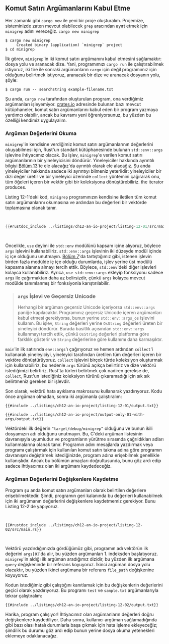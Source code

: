 ## Komut Satırı Argümanlarını Kabul Etme

Her zamanki gibi `cargo new` ile yeni bir proje oluşturalım. Projemize, sisteminizde zaten mevcut olabilecek `grep` aracından ayırt etmek için
`minigrep` adını vereceğiz.
`cargo new minigrep`

```console
$ cargo new minigrep
     Created binary (application) `minigrep` project
$ cd minigrep
```

İlk görev, `minigrep`'in iki komut satırı argümanını kabul etmesini sağlamaktır:
dosya yolu ve aranacak dize. Yani, programımızı
`cargo run` ile çalıştırabilmek istiyoruz, iki tire ile sonraki argümanların
`cargo` için değil programımız için olduğunu belirtmek istiyoruz, aranacak bir dize ve
aranacak dosyanın yolu, şöyle:

```console
$ cargo run -- searchstring example-filename.txt
```

Şu anda, `cargo new` tarafından oluşturulan program, ona verdiğimiz argümanları
işleyemiyor. [crates.io](https://crates.io/) adresinde bulunan bazı mevcut kütüphaneler,
komut satırı argümanlarını kabul eden bir program yazmaya yardımcı olabilir, ancak bu
kavramı yeni öğreniyorsunuz, bu yüzden bu özelliği kendimiz uygulayalım.

### Argüman Değerlerini Okuma

`minigrep`'in kendisine verdiğimiz komut satırı argümanlarının değerlerini okuyabilmesi için,
Rust'un standart kütüphanesinde bulunan `std::env::args` işlevine ihtiyacımız olacak.
Bu işlev, `minigrep`'e verilen komut satırı argümanlarının bir yineleyicisini döndürür.
Yineleyiciler hakkında ayrıntılı bilgiyi [Bölüm 13][ch13]'te ele alacağız<!-- ignore Yineleyicileri [Bölüm 13][ch13]<!-- ignore
-->'da ayrıntılı olarak ele alacağız. Şu anda yineleyiciler hakkında sadece iki ayrıntıyı bilmeniz yeterlidir: yineleyiciler
bir dizi değer üretir ve bir yineleyici üzerinde `collect` yöntemini çağırarak
onu, tüm öğeleri içeren bir vektör gibi bir koleksiyona dönüştürebiliriz.
the iterator produces.

Listing 12-1'deki kod, `minigrep` programınızın kendisine iletilen tüm komut
satırı argümanlarını okumasına ve ardından bu değerleri bir vektörde toplamasına olanak tanır.

<Listing number="12-1" file-name="src/main.rs" caption="Collecting the command line arguments into a vector and printing them">

```rust
{{#rustdoc_include ../listings/ch12-an-io-project/listing-12-01/src/main.rs}}
```

</Listing>

Öncelikle, `use` deyimi ile `std::env` modülünü kapsam içine alıyoruz, böylece
`args` işlevini kullanabiliriz. `std::env::args` işlevinin iki düzeyde modül içinde
iç içe olduğunu unutmayın. [Bölüm 7][ch7-idiomatic-use]<!-- ignore -->'da tartıştığımız gibi, istenen işlevin
birden fazla modülde iç içe olduğu durumlarda, işlev yerine üst modülü
kapsama alanına almayı tercih ettik. Böylece, `std::env`'deki diğer işlevleri
kolayca kullanabiliriz. Ayrıca, `use std::env::args` ekleyip
fonksiyonu sadece `args` ile çağırmaktan daha az belirsizdir, çünkü `args` kolayca
mevcut modülde tanımlanmış bir fonksiyonla karıştırılabilir.

> ### `args` İşlevi ve Geçersiz Unicode
>
> Herhangi bir argüman geçersiz Unicode içeriyorsa `std::env::args` paniğe kapılacaktır.
> Programınız geçersiz Unicode içeren argümanları kabul etmesi gerekiyorsa, bunun yerine
> `std::env::args_os` işlevini kullanın. Bu işlev, `String` değerleri yerine `OsString` değerleri
> üreten bir yineleyici döndürür. Burada basitlik açısından
> `std::env::args` kullanmayı tercih ettik, çünkü `OsString` değerleri platforma göre
> farklılık gösterir ve `String` değerlerine göre kullanımı daha karmaşıktır.

`main`'in ilk satırında `env::args`'ı çağırıyoruz ve hemen ardından
`collect`'i kullanarak yineleyiciyi, yineleyici tarafından üretilen tüm değerleri içeren
bir vektöre dönüştürüyoruz. `collect` işlevini birçok türde
koleksiyon oluşturmak için kullanabiliriz, bu nedenle `args` türünü açıkça belirtiriz ve
dize vektörü istediğimizi belirtiriz. Rust'ta türleri belirtmek çok nadiren gerekse de,
`collect`, Rust'un istediğiniz koleksiyon türünü çıkaramadığı için
sık sık belirtmeniz gereken bir işlevdir.

Son olarak, vektörü hata ayıklama makrosunu kullanarak yazdırıyoruz. Kodu önce
argüman olmadan, sonra iki argümanla çalıştıralım:

```console
{{#include ../listings/ch12-an-io-project/listing-12-01/output.txt}}
```

```console
{{#include ../listings/ch12-an-io-project/output-only-01-with-args/output.txt}}
```

Vektördeki ilk değerin `“target/debug/minigrep”` olduğunu ve bunun
ikili dosyamızın adı olduğunu unutmayın. Bu, C'deki argüman listesinin davranışıyla
uyumludur ve programların yürütme sırasında çağrıldıkları adları kullanmalarına olanak tanır.
Programın adını mesajlarda yazdırmak veya programı çalıştırmak için kullanılan komut satırı
takma adına göre programın davranışını değiştirmek istediğinizde, program adına erişebilmek
genellikle kullanışlıdır. Ancak bu bölümün amaçları doğrultusunda, bunu göz ardı edip
sadece ihtiyacımız olan iki argümanı kaydedeceğiz.

### Argüman Değerlerini Değişkenlere Kaydetme

Program şu anda komut satırı argümanları olarak belirtilen değerlere erişebilmektedir.
Şimdi, programın geri kalanında bu değerleri kullanabilmek için iki argümanın değerlerini
değişkenlere kaydetmemiz gerekiyor. Bunu Listing
12-2'de yapıyoruz.

<Listing number="12-2" file-name="src/main.rs" caption="Creating variables to hold the query argument and file path argument">

```rust,should_panic,noplayground
{{#rustdoc_include ../listings/ch12-an-io-project/listing-12-02/src/main.rs}}
```

</Listing>

Vektörü yazdırdığımızda gördüğümüz gibi, programın adı vektörün ilk
değerini `args[0]`'da alır, bu yüzden argümanları 1. indeksden başlatıyoruz.
`minigrep`'in aldığı ilk argüman aradığımız dizidir, bu yüzden ilk argümana
`query` değişkeninde bir referans koyuyoruz. İkinci argüman
dosya yolu olacaktır, bu yüzden ikinci argümana bir referans
`file_path` değişkenine koyuyoruz.

Kodun istediğimiz gibi çalıştığını kanıtlamak için bu değişkenlerin değerlerini geçici olarak yazdırıyoruz.
Bu programı `test`
ve `sample.txt` argümanlarıyla tekrar çalıştıralım:

```console
{{#include ../listings/ch12-an-io-project/listing-12-02/output.txt}}
```

Harika, program çalışıyor! İhtiyacımız olan argümanların değerleri
doğru değişkenlere kaydediliyor. Daha sonra, kullanıcı argüman sağlamadığında
gibi bazı olası hatalı durumlarla başa çıkmak için hata işleme ekleyeceğiz;
şimdilik bu durumu göz ardı edip bunun yerine dosya okuma yetenekleri eklemeye
odaklanacağız.

[ch13]: ch13-00-functional-features.md
[ch7-idiomatic-use]: ch07-04-bringing-paths-into-scope-with-the-use-keyword.md#i̇diomatik-use-yollarının-oluşturulması
